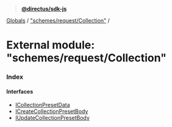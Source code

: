 > **[@directus/sdk-js](../README.md)**

[Globals](../README.md) / ["schemes/request/Collection"](_schemes_request_collection_.md) /

# External module: "schemes/request/Collection"

### Index

#### Interfaces

* [ICollectionPresetData](../interfaces/_schemes_request_collection_.icollectionpresetdata.md)
* [ICreateCollectionPresetBody](../interfaces/_schemes_request_collection_.icreatecollectionpresetbody.md)
* [IUpdateCollectionPresetBody](../interfaces/_schemes_request_collection_.iupdatecollectionpresetbody.md)